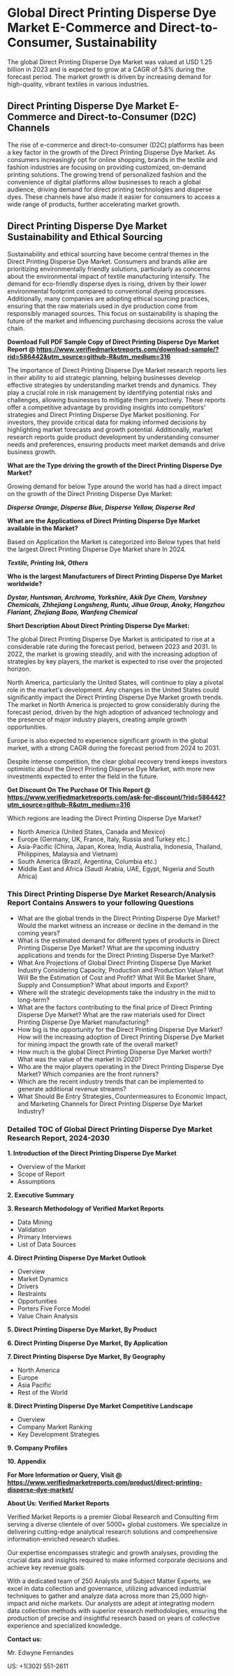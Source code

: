 <h1>Global Direct Printing Disperse Dye Market E-Commerce and Direct-to-Consumer, Sustainability</h1><p class=""><p>The global Direct Printing Disperse Dye Market was valued at USD 1.25 billion in 2023 and is expected to grow at a CAGR of 5.8% during the forecast period. The market growth is driven by increasing demand for high-quality, vibrant textiles in various industries.</p><h2>Direct Printing Disperse Dye Market E-Commerce and Direct-to-Consumer (D2C) Channels</h2><p>The rise of e-commerce and direct-to-consumer (D2C) platforms has been a key factor in the growth of the Direct Printing Disperse Dye Market. As consumers increasingly opt for online shopping, brands in the textile and fashion industries are focusing on providing customized, on-demand printing solutions. The growing trend of personalized fashion and the convenience of digital platforms allow businesses to reach a global audience, driving demand for direct printing technologies and disperse dyes. These channels have also made it easier for consumers to access a wide range of products, further accelerating market growth.</p><h2>Direct Printing Disperse Dye Market Sustainability and Ethical Sourcing</h2><p>Sustainability and ethical sourcing have become central themes in the Direct Printing Disperse Dye Market. Consumers and brands alike are prioritizing environmentally friendly solutions, particularly as concerns about the environmental impact of textile manufacturing intensify. The demand for eco-friendly disperse dyes is rising, driven by their lower environmental footprint compared to conventional dyeing processes. Additionally, many companies are adopting ethical sourcing practices, ensuring that the raw materials used in dye production come from responsibly managed sources. This focus on sustainability is shaping the future of the market and influencing purchasing decisions across the value chain.</p></p><p class=""><strong>Download Full PDF Sample Copy of Direct Printing Disperse Dye Market Report @ <a href="https://www.verifiedmarketreports.com/download-sample/?rid=586442&utm_source=github-R&utm_medium=316" target="_blank">https://www.verifiedmarketreports.com/download-sample/?rid=586442&utm_source=github-R&utm_medium=316</a></strong></p><p>The importance of&nbsp;Direct Printing Disperse Dye Market research reports lies in their ability to aid strategic planning, helping businesses develop effective strategies by understanding market trends and dynamics. They play a crucial role in risk management by identifying potential risks and challenges, allowing businesses to mitigate them proactively. These reports offer a competitive advantage by providing insights into competitors' strategies and Direct Printing Disperse Dye Market positioning. For investors, they provide critical data for making informed decisions by highlighting market forecasts and growth potential. Additionally, market research reports guide product development by understanding consumer needs and preferences, ensuring products meet market demands and drive business growth.</p><p><strong>What are the&nbsp;Type driving the growth of the Direct Printing Disperse Dye Market?</strong></p><p id="" class="">Growing demand for below Type around the world has had a direct impact on the growth of the Direct Printing Disperse Dye Market:</p><p class=""><em><strong>Disperse Orange, Disperse Blue, Disperse Yellow, Disperse Red</strong></em></p><p class=""><strong>What are the&nbsp;Applications&nbsp;of Direct Printing Disperse Dye Market available in the Market?</strong></p><p id="" class="">Based on Application the Market is categorized into Below types that held the largest Direct Printing Disperse Dye Market share In 2024.</p><p class=""><em><strong>Textile, Printing Ink, Others</strong></em></p><p class=""><strong>Who is the largest Manufacturers of Direct Printing Disperse Dye Market worldwide?</strong></p><p><em><strong>Dystar, Huntsman, Archroma, Yorkshire, Akik Dye Chem, Varshney Chemicals, Zhhejiang Longsheng, Runtu, Jihua Group, Anoky, Hangzhou Flariant, Zhejiang Boao, Wanfeng Chemical</strong></em></p><p id="" class=""><strong>Short Description About Direct Printing Disperse Dye Market:</strong></p><p>The global Direct Printing Disperse Dye Market is anticipated to rise at a considerable rate during the forecast period, between 2023 and 2031. In 2022, the market is growing steadily, and with the increasing adoption of strategies by key players, the market is expected to rise over the projected horizon.</p><p>North America, particularly the United States, will continue to play a pivotal role in the market's development. Any changes in the United States could significantly impact the Direct Printing Disperse Dye Market growth trends. The market in North America is projected to grow considerably during the forecast period, driven by the high adoption of advanced technology and the presence of major industry players, creating ample growth opportunities.</p><p>Europe is also expected to experience significant growth in the global market, with a strong CAGR during the forecast period from 2024 to 2031.</p><p>Despite intense competition, the clear global recovery trend keeps investors optimistic about the Direct Printing Disperse Dye Market, with more new investments expected to enter the field in the future.</p><p id="" class=""><strong>Get Discount On The Purchase Of This Report @ <a href="https://www.verifiedmarketreports.com/ask-for-discount/?rid=586442?utm_source=github-R&utm_medium=316" target="_blank">https://www.verifiedmarketreports.com/ask-for-discount/?rid=586442?utm_source=github-R&utm_medium=316</a></strong></p><p class="">Which regions are leading the Direct Printing Disperse Dye Market?</p><ul><li>North America (United States, Canada and Mexico)</li><li>Europe (Germany, UK, France, Italy, Russia and Turkey etc.)</li><li>Asia-Pacific (China, Japan, Korea, India, Australia, Indonesia, Thailand, Philippines, Malaysia and Vietnam)</li><li>South America (Brazil, Argentina, Columbia etc.)</li><li>Middle East and Africa (Saudi Arabia, UAE, Egypt, Nigeria and South Africa)</li></ul><h3 id="" class="">This Direct Printing Disperse Dye Market Research/Analysis Report Contains Answers to your following Questions</h3><ul><li>What are the global trends in the Direct Printing Disperse Dye Market? Would the market witness an increase or decline in the demand in the coming years?</li><li>What is the estimated demand for different types of products in Direct Printing Disperse Dye Market? What are the upcoming industry applications and trends for the Direct Printing Disperse Dye Market?</li><li>What Are Projections of Global Direct Printing Disperse Dye Market Industry Considering Capacity, Production and Production Value? What Will Be the Estimation of Cost and Profit? What Will Be Market Share, Supply and Consumption? What about imports and Export?</li><li>Where will the strategic developments take the industry in the mid to long-term?</li><li>What are the factors contributing to the final price of Direct Printing Disperse Dye Market? What are the raw materials used for Direct Printing Disperse Dye Market manufacturing?</li><li>How big is the opportunity for the Direct Printing Disperse Dye Market? How will the increasing adoption of Direct Printing Disperse Dye Market for mining impact the growth rate of the overall market?</li><li>How much is the global Direct Printing Disperse Dye Market worth? What was the value of the market In 2020?</li><li>Who are the major players operating in the Direct Printing Disperse Dye Market? Which companies are the front runners?</li><li>Which are the recent industry trends that can be implemented to generate additional revenue streams?</li><li>What Should Be Entry Strategies, Countermeasures to Economic Impact, and Marketing Channels for Direct Printing Disperse Dye Market Industry?</li></ul><h3 id="" class="">Detailed TOC of Global Direct Printing Disperse Dye Market Research Report, 2024-2030</h3><p id="" class=""><strong>1. Introduction of the Direct Printing Disperse Dye Market</strong></p><ul><li>Overview of the Market</li><li>Scope of Report</li><li>Assumptions</li></ul><p id="" class=""><strong>2. Executive Summary</strong></p><p id="" class=""><strong>3. Research Methodology of Verified Market Reports</strong></p><ul><li>Data Mining</li><li>Validation</li><li>Primary Interviews</li><li>List of Data Sources</li></ul><p id="" class=""><strong>4. Direct Printing Disperse Dye Market Outlook</strong></p><ul><li>Overview</li><li>Market Dynamics</li><li>Drivers</li><li>Restraints</li><li>Opportunities</li><li>Porters Five Force Model</li><li>Value Chain Analysis</li></ul><p id="" class=""><strong>5. Direct Printing Disperse Dye Market, By Product</strong></p><p id="" class=""><strong>6. Direct Printing Disperse Dye Market, By Application</strong></p><p id="" class=""><strong>7. Direct Printing Disperse Dye Market, By Geography</strong></p><ul><li>North America</li><li>Europe</li><li>Asia Pacific</li><li>Rest of the World</li></ul><p id="" class=""><strong>8. Direct Printing Disperse Dye Market Competitive Landscape</strong></p><ul><li>Overview</li><li>Company Market Ranking</li><li>Key Development Strategies</li></ul><p id="" class=""><strong>9. Company Profiles</strong></p><p id="" class=""><strong>10. Appendix</strong></p><p id="" class=""><strong>For More Information or Query, Visit @ <a href="https://www.verifiedmarketreports.com/product/direct-printing-disperse-dye-market/" target="_blank">https://www.verifiedmarketreports.com/product/direct-printing-disperse-dye-market/</a></strong></p><p id="" class=""><strong>About Us: Verified Market Reports</strong></p><p id="" class="">Verified Market Reports is a premier Global Research and Consulting firm serving a diverse clientele of over 5000+ global customers. We specialize in delivering cutting-edge analytical research solutions and comprehensive information-enriched research studies.</p><p id="" class="">Our expertise encompasses strategic and growth analyses, providing the crucial data and insights required to make informed corporate decisions and achieve key revenue goals.</p><p id="" class="">With a dedicated team of 250 Analysts and Subject Matter Experts, we excel in data collection and governance, utilizing advanced industrial techniques to gather and analyze data across more than 25,000 high-impact and niche markets. Our analysts are adept at integrating modern data collection methods with superior research methodologies, ensuring the production of precise and insightful research based on years of collective experience and specialized knowledge.</p><p id="" class=""><strong>Contact us:</strong></p><p id="" class="">Mr. Edwyne Fernandes</p><p id="" class="">US: +1(302) 551-2611</p>